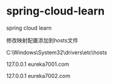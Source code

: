 # spring-cloud-learn
spring cloud learn

修改映射配置添加到hosts文件

C:\Windows\System32\drivers\etc\hosts

127.0.0.1 eureka7001.com 

127.0.0.1 eureka7002.com

